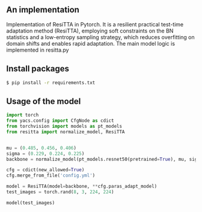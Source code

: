 ## An implementation

Implementation of ResiTTA in Pytorch. It is a resilient practical test-time adaptation method (ResiTTA), employing soft constraints on the BN statistics and a low-entropy sampling strategy, which reduces overfitting on domain shifts and enables rapid adaptation. The main model logic is implemented in resitta.py

## Install packages

```bash
$ pip install -r requirements.txt
```

## Usage of the model

```python
import torch
from yacs.config import CfgNode as cdict
from torchvision import models as pt_models
from resitta import normalize_model, ResiTTA


mu = (0.485, 0.456, 0.406)
sigma = (0.229, 0.224, 0.225)
backbone = normalize_model(pt_models.resnet50(pretrained=True), mu, sigma)

cfg = cdict(new_allowed=True)
cfg.merge_from_file('config.yml')

model = ResiTTA(model=backbone, **cfg.paras_adapt_model)
test_images = torch.rand(8, 3, 224, 224)

model(test_images)
```
